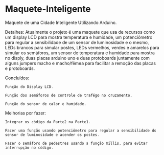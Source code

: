 # Maquete-Inteligente
Maquete de uma Cidade Inteligente Utilizando Arduíno.

Detalhes: 
	Atualmente o projeto é uma maquete que usa de recursos como um display LCD para mostra temperatura e humidade, um potenciômetro para regular a sensibilidade de um sensor de luminosidade e o mesmo, LEDs brancos para simular postes, LEDs vermelhos, verdes e amarelos para simular os semáforos, um sensor de temperatura e humidade para mostra no disply, duas placas arduino uno e duas protoboards juntamente com alguns jumpers macho e macho/fêmea para facilitar a remoção das placas e protoboards.

Concluídos:
  
	Função do Display LCD.
  
	Função dos semáforos de controle de trafégo no cruzamento. 
  
	Função do sensor de calor e humidade.


Melhorias por fazer:
  
	Integrar os código da Parte2 na Parte1.

	Fazer uma função usando potenciômetro para regular a sensibilidade do sensor de luminosidade e acender os postes.
  
	Fazer o semáforo de pedestres usando a função millis, para evitar interrupção no código.
  
